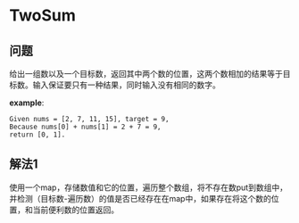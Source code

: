 # TwoSum
## 问题

给出一组数以及一个目标数，返回其中两个数的位置，这两个数相加的结果等于目标数。输入保证要只有一种结果，同时输入没有相同的数字。

**example**:

	Given nums = [2, 7, 11, 15], target = 9,	
	Because nums[0] + nums[1] = 2 + 7 = 9,
	return [0, 1].
	
## 解法1

使用一个map，存储数值和它的位置，遍历整个数组，将不存在数put到数组中，并检测（目标数-遍历数）的值是否已经存在在map中，如果存在将这个数的位置，和当前便利数的位置返回。
 